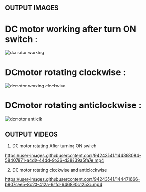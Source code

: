 ## OUTPUT IMAGES


# DC motor working after turn ON switch :
![dcmotor working](https://user-images.githubusercontent.com/94243541/144359828-ce13239a-8e28-4445-b247-8a13f33c815d.png)

# DCmotor rotating clockwise :
![dcmotor working clockwise](https://user-images.githubusercontent.com/94243541/144359864-b2bbd3d6-c33a-4f47-9849-21492ae120b4.png)

# DCmotor rotating anticlockwise :
![dcmotor anti clk](https://user-images.githubusercontent.com/94243541/144359909-8372bd5c-296f-44d3-9f60-ae0bae1d30fe.png)


## OUTPUT VIDEOS

1) DC motor rotating After turning ON switch

https://user-images.githubusercontent.com/94243541/144398084-58407871-a4d0-44dd-9b36-d38839a5fa7e.mp4


2) DC motor rotating clockwise and anticlockwise

https://user-images.githubusercontent.com/94243541/144471666-b907cee5-8c23-412a-9afd-646890c1253c.mp4

